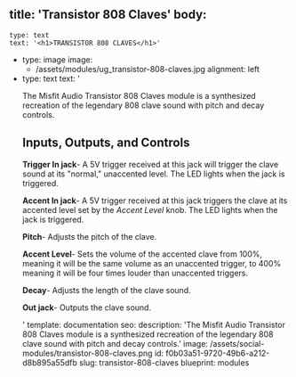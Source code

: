title: 'Transistor 808 Claves'
body:
  -
    type: text
    text: '<h1>TRANSISTOR 808 CLAVES</h1>'
  -
    type: image
    image:
      - /assets/modules/ug_transistor-808-claves.jpg
    alignment: left
  -
    type: text
    text: '<p>The Misfit Audio Transistor 808 Claves module is a synthesized recreation of the legendary 808 clave sound with pitch and decay controls.</p><h2>Inputs, Outputs, and Controls</h2><p><strong>Trigger In jack</strong>- A 5V trigger received at this jack will trigger the clave sound at its "normal," unaccented level. The LED lights when the jack is triggered.&nbsp;</p><p><strong>Accent In jack</strong>- A 5V trigger received at this jack triggers the clave at its accented level set by the <em>Accent Level</em> knob. The LED lights when the jack is triggered.&nbsp;</p><p><strong>Pitch</strong>- Adjusts the pitch of the clave.</p><p><strong>Accent Level</strong>- Sets the volume of the accented clave from 100%, meaning it will be the same volume as an unaccented trigger, to 400% meaning it will be four times louder than unaccented triggers.&nbsp;</p><p><strong>Decay</strong>- Adjusts the length of the clave sound.&nbsp;</p><p><strong>Out jack</strong>- Outputs the clave sound.&nbsp;</p>'
template: documentation
seo:
  description: 'The Misfit Audio Transistor 808 Claves module is a synthesized recreation of the legendary 808 clave sound with pitch and decay controls.'
  image: /assets/social-modules/transistor-808-claves.png
id: f0b03a51-9720-49b6-a212-d8b895a55dfb
slug: transistor-808-claves
blueprint: modules
